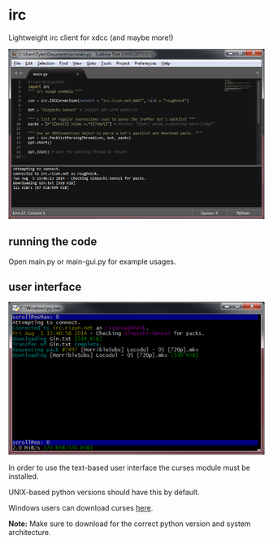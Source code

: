 # irc

Lightweight irc client for xdcc (and maybe more!)

![Example Usage](./doc/main2.png)

## running the code

Open main.py or main-gui.py for example usages.

## user interface

![The Text-Based User Interface](./doc/gui1.png)

In order to use the text-based user interface the curses module must be installed.

UNIX-based python versions should have this by default.

Windows users can download curses [here](http://www.lfd.uci.edu/~gohlke/pythonlibs/#curses).

**Note:** Make sure to download for the correct python version and system architecture.

